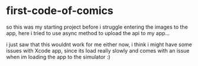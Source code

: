 # first-code-of-comics

so this was my starting project before i struggle entering the images to the app, here i tried to use async method to upload the api to my app...

i just saw that this wouldnt work for me either now, i think i might have some issues with Xcode app, since its load really slowly and comes with an issue when im loading the app to the simulator :)
